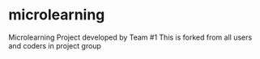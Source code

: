 # microlearning
Microlearning Project developed by Team #1 
This is forked from all users and coders in project group
